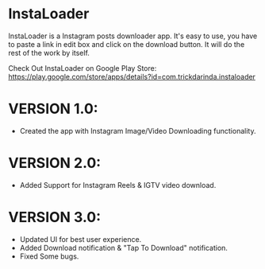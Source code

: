 # InstaLoader
InstaLoader is a Instagram posts downloader app. It's easy to use, you have to paste a link in edit box and click on the download button. It will do the rest of the work by itself.

Check Out InstaLoader on Google Play Store: https://play.google.com/store/apps/details?id=com.trickdarinda.instaloader

# VERSION 1.0: 
* Created the app with Instagram Image/Video Downloading functionality.

# VERSION 2.0:
* Added Support for Instagram Reels & IGTV video download.

# VERSION 3.0:
* Updated UI for best user experience.
* Added Download notification & "Tap To Download" notification.
* Fixed Some bugs.
